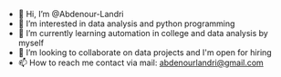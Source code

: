 - 👋 Hi, I’m @Abdenour-Landri
- 👀 I’m interested in data analysis and python programming
- 🌱 I’m currently learning automation in college and data analysis by myself
- 💞️ I’m looking to collaborate on data projects and I'm open for hiring
- 📫 How to reach me contact via mail: abdenourlandri@gmail.com

<!---
Abdenour-Landri/Abdenour-Landri is a ✨ special ✨ repository because its `README.md` (this file) appears on your GitHub profile.
You can click the Preview link to take a look at your changes.
--->

